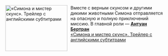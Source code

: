 <!--2025-01-05 08:00:11-->
<div class="yb">
  <div class="rss smaller1 kino_kino"><a href="https://www.kino-teatr.ru/video/44959/" title="«Симона и мистер скунс». Трейлер с английскими субтитрами"><img src="https://www.kino-teatr.ru/video/9/5/44959/poster.jpg" width="196" height="147" align="left" hspace="5" style="margin: 0px 10px 0px 5px" alt="«Симона и мистер скунс». Трейлер с английскими субтитрами"/></a>Вместе с верным скунсом и другими дикими животными Симона отправляется на опасную и полную приключений миссию. В главной роли — <a href=https://www.kino-teatr.ru/kino/acter/m/hollywood/447658/works/ target=_blank><strong>Антуан Бертран</strong></a> <br><a class="light" href="https://www.kino-teatr.ru/video/44959/">«Симона и мистер скунс». Трейлер с английскими субтитрами</a></div>
</div>
